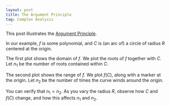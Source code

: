 ```yaml
---
layout: post
title: The Argument Principle
tag: Complex Analysis
---
```


This post illustrates the [Argument Principle](http://en.wikipedia.org/wiki/Argument_principle).

<!--more-->

In our example, $f$ is some polynomial, and $C$ is (an arc of) a circle of radius $R$ centered at the origin.

The first plot shows the domain of $f$. We plot the roots of $f$ together with $C$. Let $n_1$ be the number of roots contained within $C$.

The second plot shows the range of $f$. We plot $f(C)$, along with a marker at the origin. Let $n_2$ be the number of times the curve winds around the origin. 

You can verify that $n_1 = n_2$. As you vary the radius $R$, observe how $C$ and $f(C)$ change, and how this affects $n_1$ and $n_2$.

<div id="auto">
  <script type="text/x-sage">
z,t = var('z, t')  
@interact
def plot_winding(f=('$f$', z^4  + 5*z^3 + z + 6), 
                 Radius = slider(0,10,default=1), 
                 maxT = slider(0,2*pi,default=2*pi,label="max. Theta")):
    
    # Find roots of the equation (and convert to numerical approximation)
    roots = [(CDF(r).real(),CDF(r).imag()) for r in f.roots(multiplicities=False)]
    # Circle in domain
    circle = lambda R,t: R*exp(I*t)
    # Image of circle in range
    curve = lambda R,t: f(z=R*exp(I*t))    
    
    # Create plots
    plot_roots = scatter_plot(roots,marker="*")
    plot_circle = parametric_plot((circle(Radius,t).real(),circle(Radius,t).imag()),(t,0,maxT),title="Domain")
    plot_zero = scatter_plot([(0,0)],marker="*")
    plot_image = parametric_plot((curve(Radius,t).real(),curve(Radius,t).imag()),(t,0,maxT),title="Range")
    
    # Show plots
    show(plot_roots + plot_circle)
    show(plot_zero + plot_image)
  </script>
</div>
